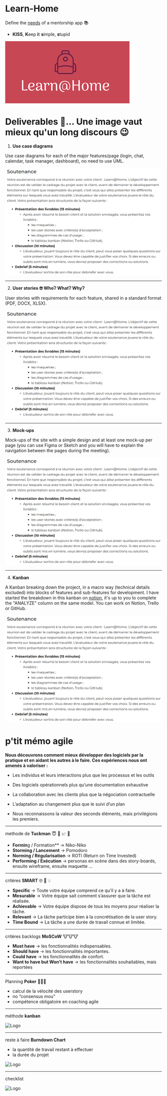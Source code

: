 # Learn-Home

Define the [needs](./Tools/Notes+-+Réunion+Learn@Home.pdf) of a mentorship app 📚

- **KISS**, **K**eep **i**t **s**imple, **s**tupid

![Logo](./Tools/15975912807474_Screen%20Shot%202020-08-16%20at%2017.19.38.png "openclassrooms, P10")

# Deliverables 🚚... Une image vaut mieux qu'un long discours 😉

1. **Use case diagrams**

Use case diagrams for each of the major features/page (login, chat, calendar, task manager, dashboard), no need to use UML.

![Logo](./Tools/soutenance.png "Use case diagrams, P10")

---

2. **User stories 🤓 Who❔ What❔ Why❔**

User stories with requirements for each feature, shared in a standard format (PDF, DOCX, XLSX).

![Logo](./Tools/soutenance.png "User stories, P10")

---

3. **Mock-ups**

Mock-ups of the site with a simple design and at least one mock-up per page (you can use Figma or Sketch and you will have to explain the navigation between the pages during the meeting).

![Logo](./Tools/soutenance.png "Mock-ups, P10")

---

4. **Kanban**

A Kanban breaking down the project, in a macro way (technical details excluded) into blocks of features and sub-features for development. I have started the breakdown in this kanban on [notion](https://learnathome-p10.notion.site/), it's up to you to complete the "ANALYZE" column on the same model. You can work on Notion, Trello or GitHub.

![Logo](./Tools/soutenance.png "Kanban, P10")

# p'tit mémo **agile**

**Nous découvrons comment mieux développer des logiciels
par la pratique et en aidant les autres à le faire.
Ces expériences nous ont amenés à valoriser :**

- Les individus et leurs interactions plus que les processus et les outils

- Des logiciels opérationnels plus qu’une documentation exhaustive

- La collaboration avec les clients plus que la négociation contractuelle

- L’adaptation au changement plus que le suivi d’un plan

- Nous reconnaissons la valeur des seconds éléments, mais privilégions les premiers.

---

methode de **Tuckman** 😇 🍅 📈 🧑

- **Formin**g / Formation\*\* → Niko-Niko
- **Storming / Lancement** → Pomodoro
- **Norming / Régularisation** → ROTI (Return on Time Invested)
- **Performing / Exécution** → personas en scène dans des story-boards, ensuite wireframe, ensuite maquette ...

---

critères **SMART** 🤓 🧠 💡

- **Specific** → Toute votre équipe comprend ce qu’il y a à faire.
- **Mesurable** → Votre équipe sait comment s’assurer que la tâche est réalisée.
- **Achievable** → Votre équipe dispose de tous les moyens pour réaliser la tâche.
- **Relevant** → La tâche participe bien à la concrétisation de la user story.
- **Time Bound** → La tâche a une durée de travail connue et limitée.

---

critères backlogs **MoSCoW** 🐮🐮🐮

- **Must have** → les fonctionnalités indispensables.
- **Should have** → les fonctionnalités importantes.
- **Could have** → les fonctionnalités de confort.
- **Want to have but Won’t have** → les fonctionnalités souhaitables, mais reportées

---

Planning **Poker** 🙉🙉🙉

- calcul de la vélocité des userstory
- no “consensus mou”
- compétence obligatoire en coaching agile

---

méthode **kanban**

![Logo](./Tools/Initiez-vous%20%C3%A0%20la%20gestion%20de%20projet%20agile/kanban.png "kanban, P10")

---

reste à faire **Burndown Chart**

- la quantité de travail restant à effectuer
- la durée du projet

![Logo](./Tools/Initiez-vous%20%C3%A0%20la%20gestion%20de%20projet%20agile/1629876794413_image37.png "Burndown Chart, P10")

---

checklist

![Logo](./Tools/Initiez-vous%20%C3%A0%20la%20gestion%20de%20projet%20agile/checklist.png "checklist, P10")
